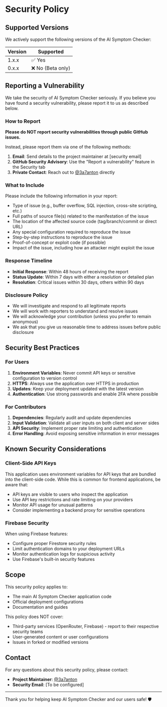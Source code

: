 # Security Policy

## Supported Versions

We actively support the following versions of the AI Symptom Checker:

| Version | Supported          |
| ------- | ------------------ |
| 1.x.x   | ✅ Yes             |
| 0.x.x   | ❌ No (Beta only)  |

## Reporting a Vulnerability

We take the security of AI Symptom Checker seriously. If you believe you have found a security vulnerability, please report it to us as described below.

### How to Report

**Please do NOT report security vulnerabilities through public GitHub issues.**

Instead, please report them via one of the following methods:

1. **Email**: Send details to the project maintainer at [security email]
2. **GitHub Security Advisory**: Use the "Report a vulnerability" feature in the Security tab
3. **Private Contact**: Reach out to [@3a7anton](https://github.com/3a7anton) directly

### What to Include

Please include the following information in your report:

- Type of issue (e.g., buffer overflow, SQL injection, cross-site scripting, etc.)
- Full paths of source file(s) related to the manifestation of the issue
- The location of the affected source code (tag/branch/commit or direct URL)
- Any special configuration required to reproduce the issue
- Step-by-step instructions to reproduce the issue
- Proof-of-concept or exploit code (if possible)
- Impact of the issue, including how an attacker might exploit the issue

### Response Timeline

- **Initial Response**: Within 48 hours of receiving the report
- **Status Update**: Within 7 days with either a resolution or detailed plan
- **Resolution**: Critical issues within 30 days, others within 90 days

### Disclosure Policy

- We will investigate and respond to all legitimate reports
- We will work with reporters to understand and resolve issues
- We will acknowledge your contribution (unless you prefer to remain anonymous)
- We ask that you give us reasonable time to address issues before public disclosure

## Security Best Practices

### For Users

1. **Environment Variables**: Never commit API keys or sensitive configuration to version control
2. **HTTPS**: Always use the application over HTTPS in production
3. **Updates**: Keep your deployment updated with the latest version
4. **Authentication**: Use strong passwords and enable 2FA where possible

### For Contributors

1. **Dependencies**: Regularly audit and update dependencies
2. **Input Validation**: Validate all user inputs on both client and server sides
3. **API Security**: Implement proper rate limiting and authentication
4. **Error Handling**: Avoid exposing sensitive information in error messages

## Known Security Considerations

### Client-Side API Keys

This application uses environment variables for API keys that are bundled into the client-side code. While this is common for frontend applications, be aware that:

- API keys are visible to users who inspect the application
- Use API key restrictions and rate limiting on your providers
- Monitor API usage for unusual patterns
- Consider implementing a backend proxy for sensitive operations

### Firebase Security

When using Firebase features:

- Configure proper Firestore security rules
- Limit authentication domains to your deployment URLs
- Monitor authentication logs for suspicious activity
- Use Firebase's built-in security features

## Scope

This security policy applies to:

- The main AI Symptom Checker application code
- Official deployment configurations
- Documentation and guides

This policy does NOT cover:

- Third-party services (OpenRouter, Firebase) - report to their respective security teams
- User-generated content or user configurations
- Issues in forked or modified versions

## Contact

For any questions about this security policy, please contact:

- **Project Maintainer**: [@3a7anton](https://github.com/3a7anton)
- **Security Email**: [To be configured]

---

Thank you for helping keep AI Symptom Checker and our users safe! 🛡️
